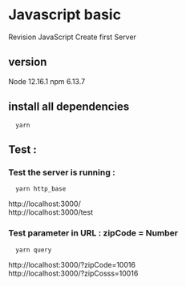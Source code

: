 # Javascript basic
Revision JavaScript Create first Server  

## version
Node 12.16.1
npm 6.13.7

## install all dependencies
```
  yarn
```

## Test :

### Test the server is running :
```
  yarn http_base
```
http://localhost:3000/ <br/>
http://localhost:3000/test


### Test parameter in URL : zipCode = Number 
```
  yarn query
```
http://localhost:3000/?zipCode=10016 <br/>
http://localhost:3000/?zipCosss=10016